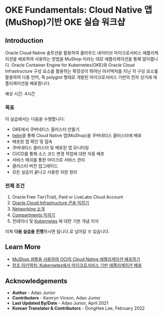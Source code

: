 # OKE Fundamentals: Cloud Native 앱(MuShop)기반 OKE 실습 워크샵

## Introduction

Oracle Cloud Native 솔루션을 활용하여 클라우드 네이티브 마이크로서비스 애플리케이션을 배포하여 사용하는 방법을 MuShop 이라는 데모 애플리케이션을 통해 알아봅니다. Oracle Container Engine for Kubernetes(OKE)와 Oracle Cloud Infrastructure 구성 요소를 활용하는 확장성이 뛰어난 아키텍처를 지닌 각 구성 요소를 활용하여 다중 언어, 즉 polyglot 형태로 개발된 마이크로서비스 기반의 전자 상거래 애플리케이션을 배포합니다.

예상 시간: 4시간

### 목표

이 실습에서는 다음을 수행합니다:

* OKE에서 쿠버네티스 클러스터 만들기
* [helm](https://helm.sh/)을 통해 Cloud Native 앱(MuShop)을 쿠버네티스 클러스터에 배포
* 배포된 앱 확인 및 접속
* 쿠버네티스 클러스터 및 배포된 앱 모니터링
* CI/CD를 통해 소스 코드 변경 작업에 대한 자동 배포
* 서비스 메쉬를 통한 마이크로 서비스 관리
* 클러스터 버전 업그레이드
* 모든 실습이 끝나고 사용한 자원 정리

### 전제 조건

1. Oracle Free Tier(Trial), Paid or LiveLabs Cloud Account
1. [Oracle Cloud Infrastructure 콘솔 익히기](https://docs.us-phoenix-1.oraclecloud.com/Content/GSG/Concepts/console.htm)
1. [Networking 소개](https://docs.us-phoenix-1.oraclecloud.com/Content/Network/Concepts/overview.htm)
1. [Compartments 익히기](https://docs.us-phoenix-1.oraclecloud.com/Content/GSG/Concepts/concepts.htm)
1. 컨테이너 및 [Kubernetes](https://kubernetes.io/) 에 대한 기본 개념 지식

이제 **다음 실습을 진행**하시면 됩니다.로 넘어갈 수 있습니다.


## Learn More

* [MuShop 샘플을 사용하여 OCI의 Cloud Native 애플리케이션 배포하기](https://oracle-quickstart.github.io/oci-cloudnative/)
* [참조 아키텍처: Kubernetes에서 마이크로서비스 기반 애플리케이션 배포](https://docs.oracle.com/en/solutions/cloud-native-ecommerce/index.html#GUID-CB180453-1F32-4465-8F27-EA7300ECF771)


## Acknowledgements

* **Author** - Adao Junior
* **Contributors** -  Kamryn Vinson, Adao Junior
* **Last Updated By/Date** - Adao Junior, April 2021
* **Korean Translator & Contributors** - DongHee Lee, February 2022
